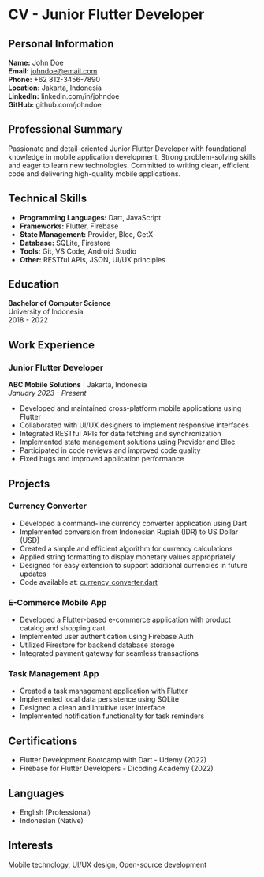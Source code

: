 # CV - Junior Flutter Developer

## Personal Information
**Name:** John Doe  
**Email:** johndoe@email.com  
**Phone:** +62 812-3456-7890  
**Location:** Jakarta, Indonesia  
**LinkedIn:** linkedin.com/in/johndoe  
**GitHub:** github.com/johndoe  

## Professional Summary
Passionate and detail-oriented Junior Flutter Developer with foundational knowledge in mobile application development. Strong problem-solving skills and eager to learn new technologies. Committed to writing clean, efficient code and delivering high-quality mobile applications.

## Technical Skills
- **Programming Languages:** Dart, JavaScript
- **Frameworks:** Flutter, Firebase
- **State Management:** Provider, Bloc, GetX
- **Database:** SQLite, Firestore
- **Tools:** Git, VS Code, Android Studio
- **Other:** RESTful APIs, JSON, UI/UX principles

## Education
**Bachelor of Computer Science**  
University of Indonesia  
2018 - 2022

## Work Experience
### Junior Flutter Developer
**ABC Mobile Solutions** | Jakarta, Indonesia  
*January 2023 - Present*
- Developed and maintained cross-platform mobile applications using Flutter
- Collaborated with UI/UX designers to implement responsive interfaces
- Integrated RESTful APIs for data fetching and synchronization
- Implemented state management solutions using Provider and Bloc
- Participated in code reviews and improved code quality
- Fixed bugs and improved application performance

## Projects
### Currency Converter
- Developed a command-line currency converter application using Dart
- Implemented conversion from Indonesian Rupiah (IDR) to US Dollar (USD)
- Created a simple and efficient algorithm for currency calculations
- Applied string formatting to display monetary values appropriately
- Designed for easy extension to support additional currencies in future updates
- Code available at: [currency_converter.dart](currency_converter.dart)


### E-Commerce Mobile App
- Developed a Flutter-based e-commerce application with product catalog and shopping cart
- Implemented user authentication using Firebase Auth
- Utilized Firestore for backend database storage
- Integrated payment gateway for seamless transactions

### Task Management App
- Created a task management application with Flutter
- Implemented local data persistence using SQLite
- Designed a clean and intuitive user interface
- Implemented notification functionality for task reminders

## Certifications
- Flutter Development Bootcamp with Dart - Udemy (2022)
- Firebase for Flutter Developers - Dicoding Academy (2022)

## Languages
- English (Professional)
- Indonesian (Native)

## Interests
Mobile technology, UI/UX design, Open-source development